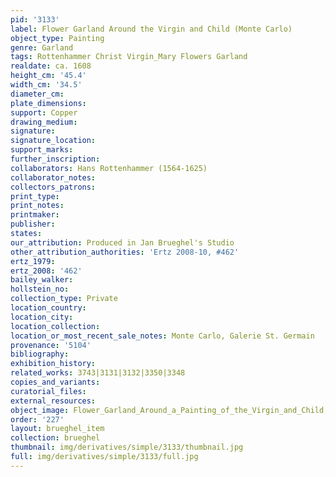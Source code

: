 ```yaml
---
pid: '3133'
label: Flower Garland Around the Virgin and Child (Monte Carlo)
object_type: Painting
genre: Garland
tags: Rottenhammer Christ Virgin_Mary Flowers Garland
realdate: ca. 1608
height_cm: '45.4'
width_cm: '34.5'
diameter_cm: 
plate_dimensions: 
support: Copper
drawing_medium: 
signature: 
signature_location: 
support_marks: 
further_inscription: 
collaborators: Hans Rottenhammer (1564-1625)
collaborator_notes: 
collectors_patrons: 
print_type: 
print_notes: 
printmaker: 
publisher: 
states: 
our_attribution: Produced in Jan Brueghel's Studio
other_attribution_authorities: 'Ertz 2008-10, #462'
ertz_1979: 
ertz_2008: '462'
bailey_walker: 
hollstein_no: 
collection_type: Private
location_country: 
location_city: 
location_collection: 
location_or_most_recent_sale_notes: Monte Carlo, Galerie St. Germain
provenance: '5104'
bibliography: 
exhibition_history: 
related_works: 3743|3131|3132|3350|3348
copies_and_variants: 
curatorial_files: 
external_resources: 
object_image: Flower_Garland_Around_a_Painting_of_the_Virgin_and_Child,_Monte_Carlo.jpg
order: '227'
layout: brueghel_item
collection: brueghel
thumbnail: img/derivatives/simple/3133/thumbnail.jpg
full: img/derivatives/simple/3133/full.jpg
---
```

